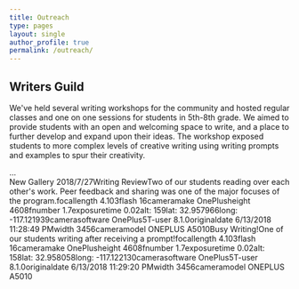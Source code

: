 ```yaml
---
title: Outreach
type: pages
layout: single
author_profile: true
permalink: /outreach/
---
```


## Writers Guild

We've held several writing workshops for the community and hosted regular classes and one on one sessions for students in 5th-8th grade. We aimed to provide students with an open and welcoming space to write, and a place to further develop and expand upon their ideas. The workshop exposed students to more complex levels of creative writing using writing prompts and examples to spur their creativity.

<div id="cp_widget_f167384f-1089-4992-bc31-73d73395bf45">...</div><script type="text/javascript">
var cpo = []; cpo["_object"] ="cp_widget_f167384f-1089-4992-bc31-73d73395bf45"; cpo["_fid"] = "AkHAlT-1G_YF";
var _cpmp = _cpmp || []; _cpmp.push(cpo);
(function() { var cp = document.createElement("script"); cp.type = "text/javascript";
cp.async = true; cp.src = "//www.cincopa.com/media-platform/runtime/libasync.js";
var c = document.getElementsByTagName("script")[0];
c.parentNode.insertBefore(cp, c); })(); </script><noscript><span>New Gallery 2018/7/27</span><span>Writing Review</span><span>Two of our students reading over each other's work. Peer feedback and sharing was one of the major focuses of the program.</span><span>focallength</span><span> 4.103</span><span>flash</span><span> 16</span><span>cameramake</span><span> OnePlus</span><span>height</span><span> 4608</span><span>fnumber</span><span> 1.7</span><span>exposuretime</span><span> 0.02</span><span>alt</span>:<span> 159</span><span>lat</span>:<span> 32.957966</span><span>long</span>:<span> -117.121939</span><span>camerasoftware</span><span> OnePlus5T-user 8.1.0</span><span>originaldate</span><span> 6/13/2018 11:28:49 PM</span><span>width</span><span> 3456</span><span>cameramodel</span><span> ONEPLUS A5010</span><span>Busy Writing!</span><span>One of our students writing after receiving a prompt!</span><span>focallength</span><span> 4.103</span><span>flash</span><span> 16</span><span>cameramake</span><span> OnePlus</span><span>height</span><span> 4608</span><span>fnumber</span><span> 1.7</span><span>exposuretime</span><span> 0.02</span><span>alt</span>:<span> 158</span><span>lat</span>:<span> 32.958058</span><span>long</span>:<span> -117.122130</span><span>camerasoftware</span><span> OnePlus5T-user 8.1.0</span><span>originaldate</span><span> 6/13/2018 11:29:20 PM</span><span>width</span><span> 3456</span><span>cameramodel</span><span> ONEPLUS A5010</span></noscript>
